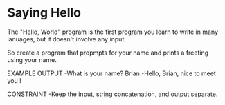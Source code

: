 # Saying Hello

The "Hello, World" program is the first program you learn
to write in many lanuages, but it doesn't involve any input.

So create a program that propmpts for your name and prints
a freeting using your name.

EXAMPLE OUTPUT
-What is your name? Brian
-Hello, Brian, nice to meet you !

CONSTRAINT
-Keep the input, string concatenation, and output separate.